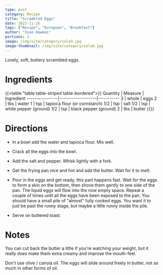 ```yaml
---
type: post
category: Recipe
title: "Scrambled Eggs"
date: 2023-11-26
tags: ["Recipe", "European", "Breakfast"]
author: "Ivan Hawkes"
portions: 1
image: /img/site/category/salad.jpg
image-thumbnail: /img/site/category/salad.jpg
---
```


Lovely, soft, buttery scrambled eggs.
<!--more-->

# Ingredients

{{<table "table table-striped table-bordered">}}
Quantity        | Measure           | Ingredient
----------------|-------------------|-----------
3               | whole             | eggs
2               | tbs               | water
1               | tsp               | tapioca flour (or cornstarch)
1/2             | tsp               | salt
1/2             | tsp               | white pepper (ground)
1/2             | tsp               | black pepper (ground)
2               | tbs               | butter
{{</table>}}

# Directions

* In a bowl add the water and tapioca flour. Mix well.

* Crack all the eggs into the bowl.

* Add the salt and pepper. Whisk lightly with a fork.

* Get the frying pan nice and hot and add the butter. Wait for it to melt.

* Pour in the eggs and get ready, this part happens fast. Wait for the eggs to form a skin on the bottom, then shove them gently to one side of the pan. The liquid eggs will flow into the now empty space. Repeat a couple of times until all the eggs have been exposed to the pan. You should have a small pile of "almost" fully cooked eggs. You want it to just be past the runny stage, but maybe a little runny inside the pile.

* Serve on buttered toast.

# Notes

You can cut back the butter a little if you're watching your weight, but it really does make them extra creamy and improve the mouth-feel.

Don't use olive / canola oil. The eggs will slide around freely in butter, not so much in other forms of oil.
